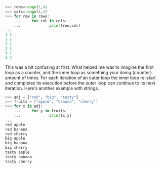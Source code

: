 ```python
>>> rows=range(1,4)
>>> cols=range(1,3)
>>> for row in rows:
	...     for col in cols:
	...             print(row,col)
...
1 1
1 2
2 1
2 2
3 1
3 2
```

This was a bit confusing at first. What helped me was to imagine the first loop as a counter, and the inner loop as something your doing {counter} amount of times. For each iteration of an outer loop the inner loop re-start and completes its execution before the outer loop can continue to its next iteration. Here's another example with strings.

```python
>>> adj = ["red", "big", "tasty"]
>>> fruits = ["apple", "banana", "cherry"]
>>> for x in adj:
	...     for y in fruits:
	...             print(x,y)
...
red apple
red banana
red cherry
big apple
big banana
big cherry
tasty apple
tasty banana
tasty cherry
```